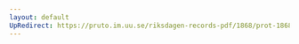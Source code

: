 ```yaml
---
layout: default
UpRedirect: https://pruto.im.uu.se/riksdagen-records-pdf/1868/prot-1868--ak--507/prot-1868--ak--507_000.pdf
---
```

